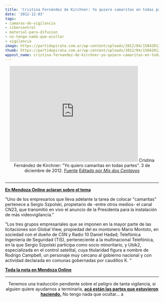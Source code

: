 ```yaml
---
title: 'Cristina Fernández de Kirchner: Yo quiero camaritas en todas partes'
date: '2012-12-03'
tags:
- camaras-de-vigilancia
- cibercontrol
- material-para-difusion
- no-tengo-nada-que-ocultar
- vigilancia
image: https://partidopirata.com.ar/wp-content/uploads/2012/04/150420121278.jpg
thumb: https://partidopirata.com.ar/wp-content/uploads/2012/04/150420121278-150x150.jpg
wppost_name: cristina-fernandez-de-kirchner-yo-quiero-camaritas-en-todas-partes
---
```


<center>
<iframe src="http://www.youtube.com/embed/zsAanHW6uJQ" frameborder="0" width="420" height="315"></iframe>
Cristina Fernández de Kirchner: "Yo quiero camaritas en todas partes". 3 de diciembre de 2012.
<a href="http://www.youtube.com/watch?v=PD5Wlv1vq5w" target="_blank">Fuente</a>
<a href="https://twitter.com/mis2centavos" target="_blank">Editado por <em>Mis dos Centavos</em></a></center>&nbsp;

<hr />

<strong><a href="http://www.mdzol.com/nota/436250-habla-cristina-presenta-un-sistema-de-escaneo-y-seguridad-en-capital-federal/" target="_blank">En Mendoza Online aclaran sobre el tema</a></strong>

"Uno de los empresarios que lleva adelante la tarea de colocar "camaritas" pertenece a Sergio Szpolski, propietario de -entre otros medios- el canal CN23, que transmitió en vivo el anuncio de la Presidenta para la instalación de más videovigilancia."

"Los tres grupos empresariales que se imponen en la mayor parte de las licitaciones son Global View, propiedad del ex montonero Mario Montoto, en sociedad con el dueño de C5N y Radio 10 Daniel Hadad; Telefónica Ingeniería de Seguridad (TIS), perteneciente a la multinacional Telefónica, en la que Sergio Szpolski participa como socio minoritario, y Ubik2, especializada en el control satelital, cuya titularidad figura a nombre de Rodrigo Campbell, un personaje muy cercano al gobierno nacional y con actividad declarada en comunas gobernadas por caudillos K. "

<strong><a href="http://www.mdzol.com/nota/436250-habla-cristina-presenta-un-sistema-de-escaneo-y-seguridad-en-capital-federal/" target="_blank">Toda la nota en Mendoza Online </a></strong>

<hr />
<p style="text-align: center;">Tenemos una traducción pendiente sobre el peligro de tanta vigilancia, si alguien quiere ayudarnos a terminarla, <strong><a href="https://partidopirata.com.ar/7071/no-tengo-nada-que-ocultar-bis-para-terminar-la-traduccion">acá están las partes que estuvieron haciendo.</a></strong>
No tengo nada que ocultar...
a</p>
